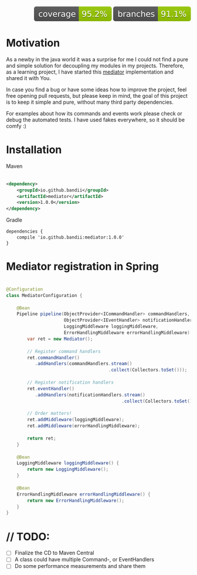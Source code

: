 <p align="right">
    <img src=".github/badges/jacoco.svg" alt="Coverage"/>
    <img src=".github/badges/branches.svg" alt="Branches"/>
</p>

# Motivation
As a newby in the java world it was a surprise for me I could not find a pure and simple solution for decoupling 
my modules in my projects. Therefore, as a learning project, 
I have started this [mediator](https://en.wikipedia.org/wiki/Mediator_pattern) implementation and shared it with You.

In case you find a bug or have some ideas how to improve the project, feel free opening pull requests, 
but please keep in mind, the goal of this project is to keep it simple and pure, without many third party dependencies.

For examples about how its commands and events work please check or debug the automated tests. I have used fakes everywhere, so it should be comfy :)

# Installation

Maven

```xml

<dependency>
    <groupId>io.github.bandii</groupId>
    <artifactId>mediator</artifactId>
    <version>1.0.0</version>
</dependency>
```

Gradle

```
dependencies {
    compile 'io.github.bandii:mediator:1.0.0'
}
```

# Mediator registration in Spring

```java

@Configuration
class MediatorConfiguration {

    @Bean
    Pipeline pipeline(ObjectProvider<ICommandHandler> commandHandlers,
                      ObjectProvider<IEventHandler> notificationHandlers,
                      LoggingMiddleware loggingMiddleware,
                      ErrorHandlingMiddleware errorHandlingMiddleware) {
        var ret = new Mediator();
        
        // Register command handlers
        ret.commandHandler()
           .addHandlers(commandHandlers.stream()
                                       .collect(Collectors.toSet()));

        // Register notification handlers
        ret.eventHandler()
           .addHandlers(notificationHandlers.stream()
                                            .collect(Collectors.toSet()));

        // Order matters!
        ret.addMiddleware(loggingMiddleware);
        ret.addMiddleware(errorHandlingMiddleware);

        return ret;
    }
    
    @Bean
    LoggingMiddleware loggingMiddleware() {
        return new LoggingMiddleware();
    }
    
    @Bean
    ErrorHandlingMiddleware errorHandlingMiddleware() {
        return new ErrorHandlingMiddleware();
    }
}
```

# // TODO:
- [ ] Finalize the CD to Maven Central
- [ ] A class could have multiple Command-, or EventHandlers
- [ ] Do some performance measurements and share them
